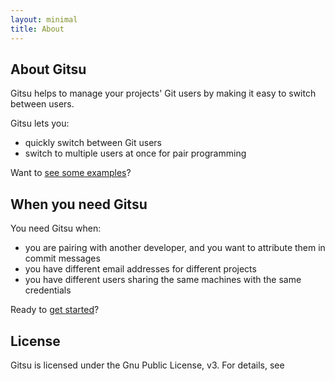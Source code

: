 ```yaml
---
layout: minimal
title: About
---
```


## About Gitsu

Gitsu helps to manage your projects' Git users by making it easy to switch
between users.

Gitsu lets you:

- quickly switch between Git users
- switch to multiple users at once for pair programming

Want to [see some examples](/gitsu/usage)?

## When you need Gitsu

You need Gitsu when:

- you are pairing with another developer, and you want to attribute them in commit messages
- you have different email addresses for different projects
- you have different users sharing the same machines with the same credentials

Ready to [get started](/gitsu/getting-started)?

## License

Gitsu is licensed under the Gnu Public License, v3. For details, see 

